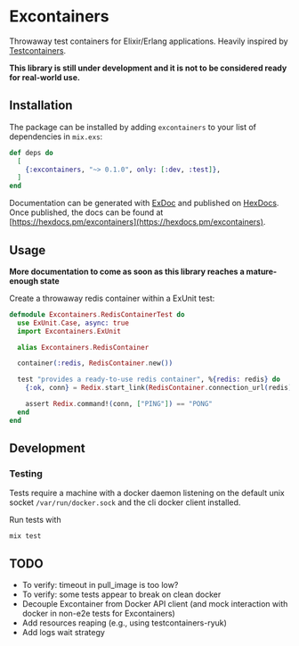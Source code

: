 # Excontainers

Throwaway test containers for Elixir/Erlang applications.
Heavily inspired by [Testcontainers](https://www.testcontainers.org/).

**This library is still under development and it is not to be considered ready for real-world use.**

## Installation

The package can be installed by adding `excontainers` to your list of dependencies in `mix.exs`:

```elixir
def deps do
  [
    {:excontainers, "~> 0.1.0", only: [:dev, :test]},
  ]
end
```

Documentation can be generated with [ExDoc](https://github.com/elixir-lang/ex_doc)
and published on [HexDocs](https://hexdocs.pm). Once published, the docs can
be found at [https://hexdocs.pm/excontainers](https://hexdocs.pm/excontainers).

## Usage

**More documentation to come as soon as this library reaches a mature-enough state**

Create a throwaway redis container within a ExUnit test:

``` elixir
defmodule Excontainers.RedisContainerTest do
  use ExUnit.Case, async: true
  import Excontainers.ExUnit

  alias Excontainers.RedisContainer

  container(:redis, RedisContainer.new())

  test "provides a ready-to-use redis container", %{redis: redis} do
    {:ok, conn} = Redix.start_link(RedisContainer.connection_url(redis))

    assert Redix.command!(conn, ["PING"]) == "PONG"
  end
end
```

## Development

### Testing

Tests require a machine with a docker daemon listening on the default unix socket `/var/run/docker.sock` and the cli docker client installed.

Run tests with

```
mix test
```

## TODO

* To verify: timeout in pull_image is too low?
* To verify: some tests appear to break on clean docker
* Decouple Excontainer from Docker API client (and mock interaction with docker in non-e2e tests for Excontainers)
* Add resources reaping (e.g., using testcontainers-ryuk)
* Add logs wait strategy
